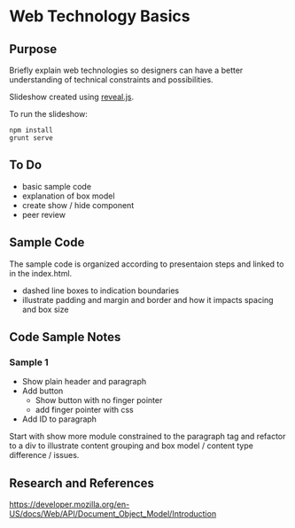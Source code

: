 # Web Technology Basics

## Purpose

Briefly explain web technologies so designers can have a better understanding of technical constraints and possibilities.

Slideshow created using [reveal.js](https://github.com/hakimel/reveal.js/).

To run the slideshow:

```
npm install
grunt serve
```

## To Do

- basic sample code
- explanation of box model
- create show / hide component
- peer review

## Sample Code

The sample code is organized according to presentaion steps and linked to in the index.html.

- dashed line boxes to indication boundaries
- illustrate padding and margin and border and how it impacts spacing and box size

## Code Sample Notes

### Sample 1

- Show plain header and paragraph
- Add button
  - Show button with no finger pointer
  - add finger pointer with css
- Add ID to paragraph




Start with show more module constrained to the paragraph tag and refactor to a div to illustrate content grouping and box model / content type difference / issues.

## Research and References

https://developer.mozilla.org/en-US/docs/Web/API/Document_Object_Model/Introduction



